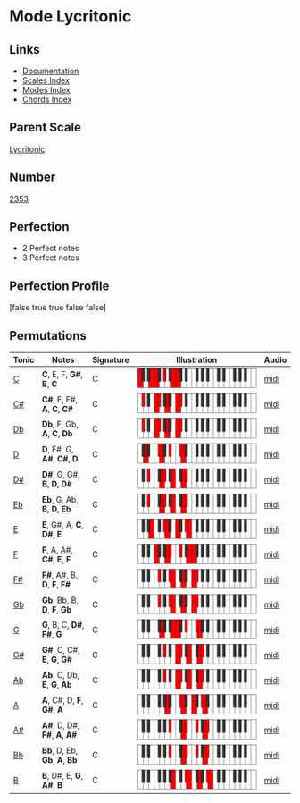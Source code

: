 # Mode Lycritonic

## Links

- [Documentation](index.md)
- [Scales Index](Scales.md)
- [Modes Index](Modes.md)
- [Chords Index](Chords.md)

## Parent Scale

[Lycritonic](ScaleLycritonic.md)

## Number

[2353](https://ianring.com/musictheory/scales/2353)

## Perfection

- 2 Perfect notes
- 3 Perfect notes

## Perfection Profile

[false true true false false]

## Permutations

| Tonic | Notes | Signature | Illustration | Audio |
|-------|-------|-----------|--------------|-------|
| [C](ModeCNaturalLycritonic.md) | **C**, E, F, **G#**, **B**, **C** | C | ![CNaturalLycritonic](ModeCNaturalLycritonic.png) | [midi](https://github.com/edipermadi/music/blob/main/docs/ModeCNaturalLycritonic.mid?raw=true) |
| [C#](ModeCSharpLycritonic.md) | **C#**, F, F#, **A**, **C**, **C#** | C | ![CSharpLycritonic](ModeCSharpLycritonic.png) | [midi](https://github.com/edipermadi/music/blob/main/docs/ModeCSharpLycritonic.mid?raw=true) |
| [Db](ModeDFlatLycritonic.md) | **Db**, F, Gb, **A**, **C**, **Db** | C | ![DFlatLycritonic](ModeDFlatLycritonic.png) | [midi](https://github.com/edipermadi/music/blob/main/docs/ModeDFlatLycritonic.mid?raw=true) |
| [D](ModeDNaturalLycritonic.md) | **D**, F#, G, **A#**, **C#**, **D** | C | ![DNaturalLycritonic](ModeDNaturalLycritonic.png) | [midi](https://github.com/edipermadi/music/blob/main/docs/ModeDNaturalLycritonic.mid?raw=true) |
| [D#](ModeDSharpLycritonic.md) | **D#**, G, G#, **B**, **D**, **D#** | C | ![DSharpLycritonic](ModeDSharpLycritonic.png) | [midi](https://github.com/edipermadi/music/blob/main/docs/ModeDSharpLycritonic.mid?raw=true) |
| [Eb](ModeEFlatLycritonic.md) | **Eb**, G, Ab, **B**, **D**, **Eb** | C | ![EFlatLycritonic](ModeEFlatLycritonic.png) | [midi](https://github.com/edipermadi/music/blob/main/docs/ModeEFlatLycritonic.mid?raw=true) |
| [E](ModeENaturalLycritonic.md) | **E**, G#, A, **C**, **D#**, **E** | C | ![ENaturalLycritonic](ModeENaturalLycritonic.png) | [midi](https://github.com/edipermadi/music/blob/main/docs/ModeENaturalLycritonic.mid?raw=true) |
| [F](ModeFNaturalLycritonic.md) | **F**, A, A#, **C#**, **E**, **F** | C | ![FNaturalLycritonic](ModeFNaturalLycritonic.png) | [midi](https://github.com/edipermadi/music/blob/main/docs/ModeFNaturalLycritonic.mid?raw=true) |
| [F#](ModeFSharpLycritonic.md) | **F#**, A#, B, **D**, **F**, **F#** | C | ![FSharpLycritonic](ModeFSharpLycritonic.png) | [midi](https://github.com/edipermadi/music/blob/main/docs/ModeFSharpLycritonic.mid?raw=true) |
| [Gb](ModeGFlatLycritonic.md) | **Gb**, Bb, B, **D**, **F**, **Gb** | C | ![GFlatLycritonic](ModeGFlatLycritonic.png) | [midi](https://github.com/edipermadi/music/blob/main/docs/ModeGFlatLycritonic.mid?raw=true) |
| [G](ModeGNaturalLycritonic.md) | **G**, B, C, **D#**, **F#**, **G** | C | ![GNaturalLycritonic](ModeGNaturalLycritonic.png) | [midi](https://github.com/edipermadi/music/blob/main/docs/ModeGNaturalLycritonic.mid?raw=true) |
| [G#](ModeGSharpLycritonic.md) | **G#**, C, C#, **E**, **G**, **G#** | C | ![GSharpLycritonic](ModeGSharpLycritonic.png) | [midi](https://github.com/edipermadi/music/blob/main/docs/ModeGSharpLycritonic.mid?raw=true) |
| [Ab](ModeAFlatLycritonic.md) | **Ab**, C, Db, **E**, **G**, **Ab** | C | ![AFlatLycritonic](ModeAFlatLycritonic.png) | [midi](https://github.com/edipermadi/music/blob/main/docs/ModeAFlatLycritonic.mid?raw=true) |
| [A](ModeANaturalLycritonic.md) | **A**, C#, D, **F**, **G#**, **A** | C | ![ANaturalLycritonic](ModeANaturalLycritonic.png) | [midi](https://github.com/edipermadi/music/blob/main/docs/ModeANaturalLycritonic.mid?raw=true) |
| [A#](ModeASharpLycritonic.md) | **A#**, D, D#, **F#**, **A**, **A#** | C | ![ASharpLycritonic](ModeASharpLycritonic.png) | [midi](https://github.com/edipermadi/music/blob/main/docs/ModeASharpLycritonic.mid?raw=true) |
| [Bb](ModeBFlatLycritonic.md) | **Bb**, D, Eb, **Gb**, **A**, **Bb** | C | ![BFlatLycritonic](ModeBFlatLycritonic.png) | [midi](https://github.com/edipermadi/music/blob/main/docs/ModeBFlatLycritonic.mid?raw=true) |
| [B](ModeBNaturalLycritonic.md) | **B**, D#, E, **G**, **A#**, **B** | C | ![BNaturalLycritonic](ModeBNaturalLycritonic.png) | [midi](https://github.com/edipermadi/music/blob/main/docs/ModeBNaturalLycritonic.mid?raw=true) |

